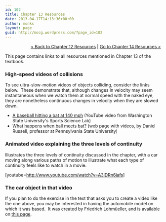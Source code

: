 ```yaml
---
id: 102
title: Chapter 13 Resources
date: 2013-04-17T14:13:36+00:00
author: monks
layout: page
guid: http://mocg.wordpress.com/?page_id=102
---
```

<p style="text-align:right;">
  <a title="Chapter 12 Resources" href="http://mocg.wordpress.com/chapter-12-resources/">< Back to Chapter 12 Resources</a> | <a title="Chapter 14 Resources" href="http://mocg.wordpress.com/chapter-14-resources/">Go to Chapter 14 Resources ></a>
</p>

This page contains links to all resources mentioned in Chapter 13 of the textbook.

### High-speed videos of collisions

To see ultra-slow-motion videos of objects colliding, consider the links below.  These demonstrate that, although changes in velocity may seem instantaneous when we watch them at normal speed with the naked eye, they are nonetheless continuous changes in velocity when they are slowed down.

  * [A baseball hitting a bat at 140 mph](http://www.youtube.com/watch?v=zLcVTjiYmoM) (YouTube video from Washington State University's Sports Science Lab)
  * [What happens when ball meets bat?](http://www.acs.psu.edu/drussell/bats/ball-bat-0.html) (web page with videos, by Daniel Russell, professor at Pennsylvania State University)

### Animated video explaining the three levels of continuity

Illustrates the three levels of continuity discussed in the chapter, with a car moving along various paths of motion to illustrate what each type of continuity feels like to watch in a movie.

[youtube=http://www.youtube.com/watch?v=A3lDRn6jafs]

### The car object in that video

If you plan to do the exercise in the text that asks you to create a video like the one above, you may be interested in having the automobile model on which it was based.  It was created by Friedrich Lohmüeller, and is available on [this page](http://www.f-lohmueller.de/pov_tut/objects/obj_950e.htm).